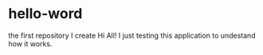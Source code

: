 # hello-word
the first repository I create
Hi All!
I just testing this application to undestand how it works.
